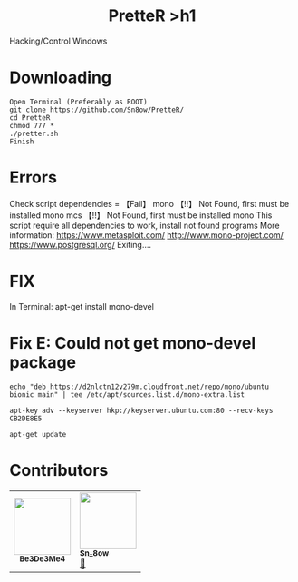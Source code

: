 # <h1 align="center">PretteR >h1
Hacking/Control Windows


# Downloading
```
Open Terminal (Preferably as ROOT)
git clone https://github.com/Sn8ow/PretteR/
cd PretteR
chmod 777 * 
./pretter.sh 
Finish
```


# Errors
 Check script dependencies =  【Fail】
 mono          【!!】 Not Found, first must be installed mono 
 mcs           【!!】 Not Found, first must be installed mono
 This script require all dependencies to work, install not found programs
 More information:
 https://www.metasploit.com/
 http://www.mono-project.com/
 https://www.postgresql.org/
 Exiting....
 
 # FIX
 In Terminal: apt-get install mono-devel 
 # Fix E: Could not get mono-devel package
```
echo "deb https://d2nlctn12v279m.cloudfront.net/repo/mono/ubuntu bionic main" | tee /etc/apt/sources.list.d/mono-extra.list  

apt-key adv --keyserver hkp://keyserver.ubuntu.com:80 --recv-keys CB2DE8E5

apt-get update
```

# Contributors
<table>
  <tr>
    <td align="center"><a href="https://github.com/Be3De3Me4"><img src="https://avatars.githubusercontent.com/u/81803305?v=4" width="100px;" alt=""/><br /><sub><b>Be3De3Me4</b></sub></a><br /><a href="#question-kentcdodds" </a> <a href="https://github.com/Sn8ow/YouTubeBotter/graphs/contributors" </a> 
      <td align="center<tr>
    <td align="center"><a href="https://github.com/Sn8ow"><img src="https://avatars.githubusercontent.com/u/80784394?v=4" width="100px;" alt=""/><br /><sub><b>Sn_8ow</b></sub></a><br /><a <a href="https://discord.gg/TR5XDAAef5" title="Discord">🤖</a> </a> <a href="https://github.com/Sn8ow/YouTubeBotter/graphs/contributors" </a> 
